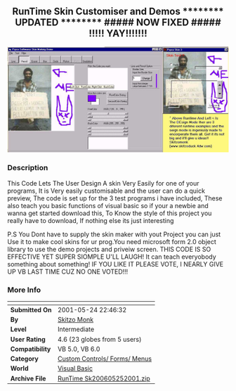 ﻿<div align="center">

## RunTime Skin Customiser and Demos  \*\*\*\*\*\*\*\* UPDATED \*\*\*\*\*\*\*\* \#\#\#\#\# NOW FIXED \#\#\#\#\#  \!\!\!\!\! YAY\!\!\!\!\!\!\!

<img src="PIC20015251148108700.jpg">
</div>

### Description

This Code Lets The User Design A skin Very Easily for one of your programs, It is Very easily customisable and the user can do a quick preview, The code is set up for the 3 test programs i have included, These also teach you basic functions of visual basic so if your a newbie and wanna get started download this, To Know the style of this project you really have to download, If nothing else its just interesting

P.S You Dont have to supply the skin maker with yout Project you can just Use it to make cool skins for ur prog.You need microsoft form 2.0 object library to use the demo projects and priveiw screen. THIS CODE IS SO EFFECTIVE YET SUPER SIOMPLE U'LL LAUGH! It can teach everyobody something about something! IF YOU LIKE IT PLEASE VOTE, I NEARLY GIVE UP VB LAST TIME CUZ NO ONE VOTED!!!
 
### More Info
 


<span>             |<span>
---                |---
**Submitted On**   |2001-05-24 22:46:32
**By**             |[Skitzo Monk](https://github.com/Planet-Source-Code/PSCIndex/blob/master/ByAuthor/skitzo-monk.md)
**Level**          |Intermediate
**User Rating**    |4.6 (23 globes from 5 users)
**Compatibility**  |VB 5\.0, VB 6\.0
**Category**       |[Custom Controls/ Forms/  Menus](https://github.com/Planet-Source-Code/PSCIndex/blob/master/ByCategory/custom-controls-forms-menus__1-4.md)
**World**          |[Visual Basic](https://github.com/Planet-Source-Code/PSCIndex/blob/master/ByWorld/visual-basic.md)
**Archive File**   |[RunTime Sk200605252001\.zip](https://github.com/Planet-Source-Code/skitzo-monk-runtime-skin-customiser-and-demos-updated-now-fixed-yay__1-23125/archive/master.zip)









